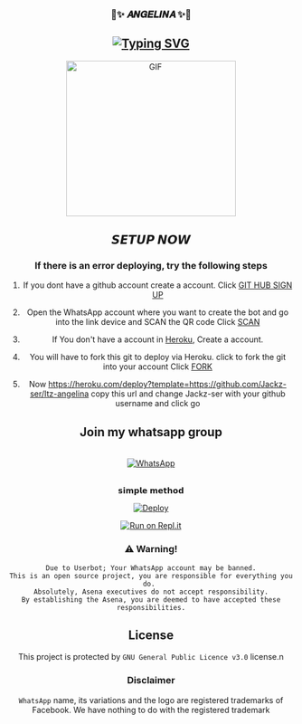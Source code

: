 <h3 align="center">💖✨️ 𝑨𝑵𝑮𝑬𝑳𝑰𝑵𝑨 ✨️💖</h3>

<div align="center">

## [![Typing SVG](https://readme-typing-svg.herokuapp.com?font=Rockstar-ExtraBold&color=F33A6A&lines=𝙒𝙀𝙇𝘾𝙊𝙈𝙀+𝙏𝙊+𝘼𝙉𝙂𝙀𝙇𝙄𝙉𝘼+𝙒𝘼+𝘽𝙊𝙏+𝙍𝙀𝙋𝙊.;𝘾𝙍𝙀𝘼𝙏𝙀𝘿+𝘽𝙔+𝙅𝘼𝘾𝙆𝙕+𝘼𝙉𝘿+𝘽𝙍𝙊𝙆𝙀𝙉;𝙏𝙃𝙄𝙎+𝙄𝙎+𝘼+𝘽𝙂𝙈+𝙎𝙏𝙄𝘾𝙆𝙀𝙍+𝘽𝙊𝙏;𝙒𝙄𝙏𝙃+𝙈𝙊𝙍𝙀+𝙁𝙀𝘼𝙏𝙐𝙍𝙀𝙎;𝙏𝙃𝘼𝙉𝙆𝙎+𝙁𝙊𝙍+𝙑𝙄𝙎𝙄𝙏𝙄𝙉𝙂+𝙊𝙐𝙍+𝙂𝙄𝙏)](https://git.io/typing-svg)

  </a>
</p>
<div align="center">
  <p align="center">
<img src="https://i.imgur.com/f4jghJZ.jpeg?cid=790b7611a48d56eec88e20cfedb2c8be6e08c0fde3f8fe72&rid=giphy.gif&ct=g.gif" alt="GIF" width="300" height="275"/>
</p>
  
## 𝙎𝙀𝙏𝙐𝙋 𝙉𝙊𝙒


  ### If there is an error deploying, try the following steps
  
1. If you dont have a github account create a account. Click [GIT HUB SIGN UP](https://github.com/signup/)

2. Open the WhatsApp account where you want to create the bot and go into the link device and SCAN the QR code Click [SCAN](https://replit.com/@BLAICN/Angelina?v=1)
 
3. If You don't have a account in [Heroku](https://signup.heroku.com/), Create a account.

4. You will have to fork this git to deploy via Heroku.
  click to fork the git into your account
 Click [FORK](https://github.com/Jackz-ser/Itz-angelina/fork)

5. Now https://heroku.com/deploy?template=https://github.com/Jackz-ser/Itz-angelina copy this url and change Jackz-ser with your github username and click go<br>
## Join my whatsapp group
<br>
<a href="https://chat.whatsapp.com/DqtTdFz3yTvDNi1QihM0EP"><img alt="WhatsApp" src="https://img.shields.io/badge/-Whatsapp%20Group-red?style=for-the-badge&logo=whatsapp&logoColor=white"/></a>
   <br> <br>
  
 𝘀𝗶𝗺𝗽𝗹𝗲 𝗺𝗲𝘁𝗵𝗼𝗱
  
  [![Deploy](https://www.herokucdn.com/deploy/button.svg)](https://heroku.com/deploy?template=https://github.com/Jackz-ser/Itz-angelina)

  
 
[![Run on Repl.it](https://repl.it/badge/github/quiec/whatsAlfa)](https://replit.com/@BLAICN/Angelina?v=1)
  

### ⚠️ Warning! 
```
Due to Userbot; Your WhatsApp account may be banned.
This is an open source project, you are responsible for everything you do. 
Absolutely, Asena executives do not accept responsibility.
By establishing the Asena, you are deemed to have accepted these responsibilities.
```


## License
This project is protected by `GNU General Public Licence v3.0` license.n

### Disclaimer
`WhatsApp` name, its variations and the logo are registered trademarks of Facebook. We have nothing to do with the registered trademark
